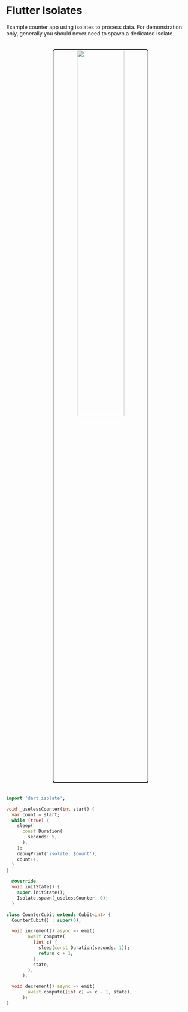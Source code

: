 # Flutter Isolates

Example counter app using isolates to process data. For demonstration only, generally you should never need to spawn a dedicated Isolate.

<p align="center">
<a href="https://youtu.be/UzoWGTAEzyM" target="_blank"><img style="border: 2px solid #000; margin-top: 20px; margin-bottom: 20px; border-radius: 6px; width: 50%; @media only screen and (max-width: 600px) { width: 90%;}" src="media/flutter_watch.png"/>
</p></a>

```dart
import 'dart:isolate';
```

```dart
void _uselessCounter(int start) {
  var count = start;
  while (true) {
    sleep(
      const Duration(
        seconds: 5,
      ),
    );
    debugPrint('isolate: $count');
    count++;
  }
}
```

```dart
  @override
  void initState() {
    super.initState();
    Isolate.spawn(_uselessCounter, 0);
  }
```

```dart
class CounterCubit extends Cubit<int> {
  CounterCubit() : super(0);

  void increment() async => emit(
        await compute(
          (int c) {
            sleep(const Duration(seconds: 1));
            return c + 1;
          },
          state,
        ),
      );

  void decrement() async => emit(
        await compute((int c) => c - 1, state),
      );
}

```
